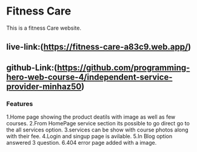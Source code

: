# Fitness Care

This is a fitness Care website.

## live-link:(https://fitness-care-a83c9.web.app/)

## github-Link:(https://github.com/programming-hero-web-course-4/independent-service-provider-minhaz50)

### Features

1.Home page showing the product deatils with image as well as few courses.
2.From HomePage service section its possible to go direct go to the all services option.
3.services can be show with course photos along with their fee.
4.Login and singup page is avilable.
5.In Blog option answered 3 question.
6.404 error page added with a image.

